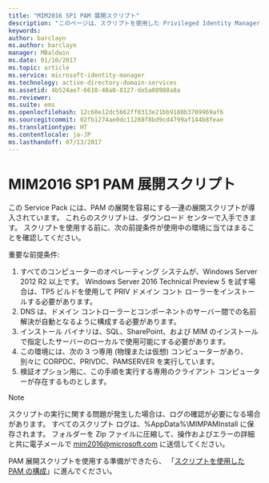 ```yaml
---
title: "MIM2016 SP1 PAM 展開スクリプト"
description: "このページは、スクリプトを使用した Privileged Identity Manager の構成に関するシリーズ記事の一部です。 環境の前提条件の一覧が記載されています。"
keywords: 
author: barclayn
ms.author: barclayn
manager: MBaldwin
ms.date: 01/10/2017
ms.topic: article
ms.service: microsoft-identity-manager
ms.technology: active-directory-domain-services
ms.assetid: 4b524ae7-6610-40a0-8127-de5a08988a8a
ms.reviewer: 
ms.suite: ems
ms.openlocfilehash: 12c60e12dc5662ff0313e21bb9180b3709969af6
ms.sourcegitcommit: 02fb1274ae0dc11288f8bd9cd4799af144b8feae
ms.translationtype: HT
ms.contentlocale: ja-JP
ms.lasthandoff: 07/13/2017
---
```

# MIM2016 SP1 PAM 展開スクリプト
<a id="mim2016-sp1-pam-deployment-scripts" class="xliff"></a>

この Service Pack には、PAM の展開を容易にする一連の展開スクリプトが導入されています。 これらのスクリプトは、ダウンロード センターで入手できます。 スクリプトを使用する前に、次の前提条件が使用中の環境に当てはまることを確認してください。

重要な前提条件:
1. すべてのコンピューターのオペレーティング システムが、Windows Server 2012 R2 以上です。 Windows Server 2016 Technical Preview 5 を試す場合は、TP5 ビルドを使用して PRIV ドメイン コント ローラーをインストールする必要があります。
2. DNS は、ドメイン コントローラーとコンポーネントのサーバー間での名前解決が自動となるように構成する必要があります。
3. インストール バイナリは、SQL、SharePoint、および MIM のインストールで指定したサーバーのローカルで使用可能にする必要があります。
4. この環境には、次の 3 つ専用 (物理または仮想) コンピューターがあり、別々に CORPDC、PRIVDC、PAMSERVER を実行しています。
5. 検証オプション用に、この手順を実行する専用のクライアント コンピューターが存在するものとします。

>[!NOTE]
>スクリプトの実行に関する問題が発生した場合は、ログの確認が必要になる場合があります。 すべてのスクリプト ログは、%AppData%\MIMPAMInstall に保存されます。 フォルダーを Zip ファイルに圧縮して、操作およびエラーの詳細と共に電子メールで mim2016@microsoft.com に送信してください。

PAM 展開スクリプトを使用する準備ができたら、 「[スクリプトを使用した PAM の構成](./pam/sp1-pam-configure-using-scripts.md)」に進んでください。
